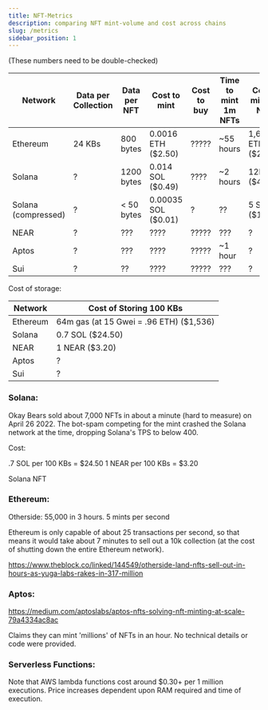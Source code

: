 ```yaml
---
title: NFT-Metrics
description: comparing NFT mint-volume and cost across chains
slug: /metrics
sidebar_position: 1
---
```


(These numbers need to be double-checked)

| Network             | Data per Collection | Data per NFT | Cost to mint        | Cost to buy | Time to mint 1m NFTs | Cost to mint 1m NFTs |
| ------------------- | ------------------- | ------------ | ------------------- | ----------- | -------------------- | -------------------- |
| Ethereum            | 24 KBs              | 800 bytes    | 0.0016 ETH ($2.50)  | ?????       | ~55 hours            | 1,600 ETH ($2.56m)   |
| Solana              | ?                   | 1200 bytes   | 0.014 SOL ($0.49)   | ????        | ~2 hours             | 12k SOL ($420k)      |
| Solana (compressed) | ?                   | < 50 bytes   | 0.00035 SOL ($0.01) | ?           | ??                   | 5 SOL ($175)         |
| NEAR                | ?                   | ???          | ????                | ?????       | ???                  | ?                    |
| Aptos               | ?                   | ???          | ????                | ?????       | ~1 hour              | ?                    |
| Sui                 | ?                   | ??           | ????                | ?????       | ???                  | ?                    |

Cost of storage:

| Network  | Cost of Storing 100 KBs                 |
| -------- | --------------------------------------- |
| Ethereum | 64m gas (at 15 Gwei = .96 ETH) ($1,536) |
| Solana   | 0.7 SOL ($24.50)                        |
| NEAR     | 1 NEAR ($3.20)                          |
| Aptos    | ?                                       |
| Sui      | ?                                       |

### Solana:

Okay Bears sold about 7,000 NFTs in about a minute (hard to measure) on April 26 2022. The bot-spam competing for the mint crashed the Solana network at the time, dropping Solana's TPS to below 400.

Cost:

.7 SOL per 100 KBs = $24.50
1 NEAR per 100 KBs = $3.20

Solana NFT

### Ethereum:

Otherside: 55,000 in 3 hours.
5 mints per second

Ethereum is only capable of about 25 transactions per second, so that means it would take about 7 minutes to sell out a 10k collection (at the cost of shutting down the entire Ethereum network).

https://www.theblock.co/linked/144549/otherside-land-nfts-sell-out-in-hours-as-yuga-labs-rakes-in-317-million

### Aptos:

https://medium.com/aptoslabs/aptos-nfts-solving-nft-minting-at-scale-79a4334ac8ac

Claims they can mint 'millions' of NFTs in an hour. No technical details or code were provided.

### Serverless Functions:

Note that AWS lambda functions cost around $0.30+ per 1 million executions. Price increases dependent upon RAM required and time of execution.
